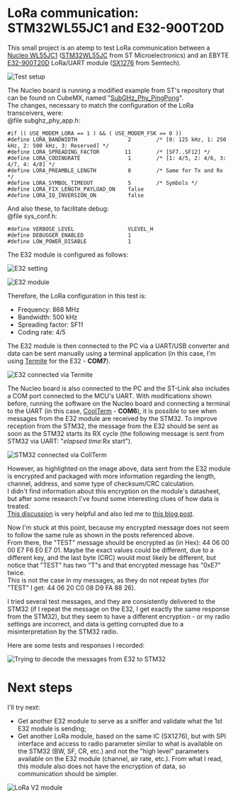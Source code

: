 # LoRa communication: STM32WL55JC1 and E32-900T20D

This small project is an atemp to test LoRa communication between a [Nucleo WL55JC1](https://www.st.com/en/evaluation-tools/nucleo-wl55jc.html) 
([STM32WL55JC](https://www.st.com/en/microcontrollers-microprocessors/stm32wl55jc.html) from ST Microelectronics) and an 
EBYTE [E32-900T20D](https://www.cdebyte.com/products/E32-900T20D/1) LoRa/UART module 
([SX1276](https://www.semtech.com/products/wireless-rf/lora-connect/sx1276) from Semtech).  
  
![Test setup](./img/test_setup.jpg) 
  
The Nucleo board is running a modified example from ST's repository that can be found on CubeMX, 
named "[SubGHz_Phy_PingPong](https://github.com/STMicroelectronics/STM32CubeWL/tree/7950099d0d2502f55ac8e189270119800af4dd55/Projects/NUCLEO-WL55JC/Applications/SubGHz_Phy/SubGHz_Phy_PingPong)".  
The changes, necessary to match the configuration of the LoRa transceivers, were:  
@file    subghz_phy_app.h:
```
#if (( USE_MODEM_LORA == 1 ) && ( USE_MODEM_FSK == 0 ))
#define LORA_BANDWIDTH                2        /* [0: 125 kHz, 1: 250 kHz, 2: 500 kHz, 3: Reserved] */
#define LORA_SPREADING_FACTOR        11        /* [SF7..SF12] */
#define LORA_CODINGRATE               1        /* [1: 4/5, 2: 4/6, 3: 4/7, 4: 4/8] */
#define LORA_PREAMBLE_LENGTH          8        /* Same for Tx and Rx */
#define LORA_SYMBOL_TIMEOUT           5        /* Symbols */
#define LORA_FIX_LENGTH_PAYLOAD_ON    false
#define LORA_IQ_INVERSION_ON          false
```

And also these, to facilitate debug:  
@file    sys_conf.h:  
```
#define VERBOSE_LEVEL                 VLEVEL_H
#define DEBUGGER_ENABLED              1
#define LOW_POWER_DISABLE             1
```
  
The E32 module is configured as follows:  
  
![E32 setting](./img/ebyte_setting.png)  
  
![E32 module](./img/e32_module.jpg)   
  
Therefore, the LoRa configuration in this test is: 
- Frequency:         868 MHz
- Bandwidth:         500 kHz
- Spreading factor:  SF11
- Coding rate:       4/5  
    
The E32 module is then connected to the PC via a UART/USB converter and data can be sent manually using a terminal application 
(in this case, I'm using [Termite](https://www.compuphase.com/software_termite.htm) for the E32 - **COM7**).  
  
![E32 connected via Termite](./img/termite.png) 
  
The Nucleo board is also connected to the PC and the ST-Link also includes a COM port connected to the MCU's UART. 
With modifications shown before, 
running the software on the Nucleo board and connecting a terminal to the UART 
(in this case, [CoolTerm](https://freeware.the-meiers.org/) - **COM6**), 
it is possible to see when messages from the E32 module are received by the STM32. 
To improve reception from the STM32, 
the message from the E32 should be sent as soon as the STM32 starts its RX cycle 
(the following message is sent from STM32 via UART: "*elapsed time*:Rx start").  
  
![STM32 connected via CollTerm](./img/coolterm.png) 

However, as highlighted on the image above, 
data sent from the E32 module is encrypted and packaged with more information 
regarding the length, channel, address, and some type of checksum/CRC calculation.  
I didn't find information about this encryption on the module's datasheet, 
but after some research I've found some interesting clues of how data is treated.  
[This discussion](https://github.com/sandeepmistry/arduino-LoRa/issues/203) is very helpful and also led me to 
[this blog post](https://www.sanglierlab.fr/2023/02/11/communiquer-entre-un-module-ebyte-e32-et-un-module-ra01-02-sx1278/).  

Now I'm stuck at this point, because my encrypted message does not seem to follow the same rule as shown in the posts referenced above.  
From there, the "TEST" message should be encrypted as (in Hex): 44 06 00 00 E7 F6 E0 E7 01. 
Maybe the exact values could be different, due to a different key, 
and the last byte (CRC) would most likely be different, but notice that "TEST" has two "T"s and that encrypted message has "0xE7" twice.  
This is not the case in my messages, as they do not repeat bytes (for "TEST" I get: 44 06 20 C0 08 D9 FA 88 26).  
  
I tried several test messages, and they are consistently delivered to the STM32 (if I repeat the message on the E32, I get exactly the same response from the STM32), 
but they seem to have a different encryption - or my radio settings are incorrect, and data is getting corrupted due to a misinterpretation by the STM32 radio.  
  
Here are some tests and responses I recorded:  
  
![Trying to decode the messages from E32 to STM32](./img/decoding.png)  
  
# Next steps  
  
I'll try next:  
- Get another E32 module to serve as a sniffer and validate what the 1st E32 module is sending;  
- Get another LoRa module, based on the same IC (SX1276), but with SPI interface and access to radio parameter similar to what is available on the STM32 (BW, SF, CR, etc.) and not the "high level" parameters available on the E32 module (channel, air rate, etc.). From what I read, this module also does not have the encryption of data, so communication should be simpler.
  
![LoRa V2 module](./img/LoRa_V2_module.png)  
